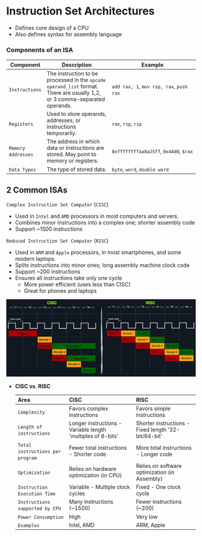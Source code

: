 # Instruction Set Architectures

- Defines core design of a CPU
- Also defines syntax for assembly language

### **Components of an ISA**

| **Component** | **Description** | **Example** |
| --- | --- | --- |
| `Instructions` | The instruction to be processed in the `opcode operand_list` format. There are usually 1,2, or 3 comma-separated operands. | `add rax, 1`, `mov rsp, rax`, `push rax` |
| `Registers` | Used to store operands, addresses, or instructions temporarily. | `rax`, `rsp`, `rip` |
| `Memory Addresses` | The address in which data or instructions are stored. May point to memory or registers. | `0xffffffffaa8a25ff`, `0x44d0`, `$rax` |
| `Data Types` | The type of stored data. | `byte`, `word`, `double word` |

## **2 Common ISAs**

`Complex Instruction Set Computer` (`CISC`)

- Used in `Intel` and `AMD` processors in most computers and servers.
- Combines minor instructions into a complex one; shorter assembly code
- Support ~1500 instructions

`Reduced Instruction Set Computer` (`RISC`)

- Used in `ARM` and `Apple` processors, in most smartphones, and some modern laptops.
- Splits instructions into minor ones; long assembly machine clock code
- Support ~200 instructions
- Ensures all instructions take only one cycle
    - More power efficient (uses less than CISC)
    - Great for phones and laptops

![image.png](Instruction%20Set%20Architectures%2026d6c31c8f4a8049949af4124e503406/image.png)

- **CISC vs. RISC**
    
    
    | **Area** | **CISC** | **RISC** |
    | --- | --- | --- |
    | `Complexity` | Favors complex instructions | Favors simple instructions |
    | `Length of instructions` | Longer instructions - Variable length 'multiples of 8-bits' | Shorter instructions - Fixed length '32-bit/64-bit' |
    | `Total instructions per program` | Fewer total instructions - Shorter code | More total instructions - Longer code |
    | `Optimization` | Relies on hardware optimization (in CPU) | Relies on software optimization (in Assembly) |
    | `Instruction Execution Time` | Variable - Multiple clock cycles | Fixed - One clock cycle |
    | `Instructions supported by CPU` | Many instructions (~1500) | Fewer instructions (~200) |
    | `Power Consumption` | High | Very low |
    | `Examples` | Intel, AMD | ARM, Apple |